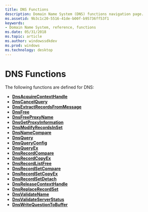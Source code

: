 ```yaml
---
title: DNS Functions
description: Domain Name System (DNS) functions navigation page.
ms.assetid: 9b3c1c20-5516-41de-b00f-b95736ff53f1
keywords:
- Domain Name System, reference, functions
ms.date: 05/31/2018
ms.topic: article
ms.author: windowssdkdev
ms.prod: windows
ms.technology: desktop
---
```


# DNS Functions

The following functions are defined for DNS:

-   [**DnsAcquireContextHandle**](/windows/win32/Windns/nf-windns-dnsacquirecontexthandle_a?branch=master)
-   [**DnsCancelQuery**](/windows/win32/Windns/nf-windns-dnscancelquery?branch=master)
-   [**DnsExtractRecordsFromMessage**](/windows/win32/Windns/nf-windns-dnsextractrecordsfrommessage_utf8?branch=master)
-   [**DnsFree**](/windows/win32/Windns/nf-windns-dnsfree?branch=master)
-   [**DnsFreeProxyName**](/windows/win32/Windns/nf-windns-dnsfreeproxyname?branch=master)
-   [**DnsGetProxyInformation**](/windows/win32/Windns/nf-windns-dnsgetproxyinformation?branch=master)
-   [**DnsModifyRecordsInSet**](/windows/win32/Windns/nf-windns-dnsmodifyrecordsinset_a?branch=master)
-   [**DnsNameCompare**](/windows/win32/Windns/nf-windns-dnsnamecompare?branch=master)
-   [**DnsQuery**](/windows/win32/Windns/nf-windns-dnsquery_a?branch=master)
-   [**DnsQueryConfig**](/windows/win32/Windns/nf-windns-dnsqueryconfig?branch=master)
-   [**DnsQueryEx**](/windows/win32/Windns/nf-windns-dnsqueryex?branch=master)
-   [**DnsRecordCompare**](/windows/win32/Windns/nf-windns-dnsrecordcompare?branch=master)
-   [**DnsRecordCopyEx**](/windows/win32/Windns/nf-windns-dnsrecordcopyex?branch=master)
-   [**DnsRecordListFree**](/windows/win32/Windns/nf-windns-dnsrecordlistfree?branch=master)
-   [**DnsRecordSetCompare**](/windows/win32/Windns/nf-windns-dnsrecordsetcompare?branch=master)
-   [**DnsRecordSetCopyEx**](/windows/win32/Windns/nf-windns-dnsrecordsetcopyex?branch=master)
-   [**DnsRecordSetDetach**](/windows/win32/Windns/nf-windns-dnsrecordsetdetach?branch=master)
-   [**DnsReleaseContextHandle**](/windows/win32/Windns/nf-windns-dnsreleasecontexthandle?branch=master)
-   [**DnsReplaceRecordSet**](/windows/win32/Windns/nf-windns-dnsreplacerecordseta?branch=master)
-   [**DnsValidateName**](/windows/win32/Windns/nf-windns-dnsvalidatename?branch=master)
-   [**DnsValidateServerStatus**](/windows/win32/Windns/nf-windns-dnsvalidateserverstatus?branch=master)
-   [**DnsWriteQuestionToBuffer**](/windows/win32/Windns/nf-windns-dnswritequestiontobuffer_utf8?branch=master)

 

 




